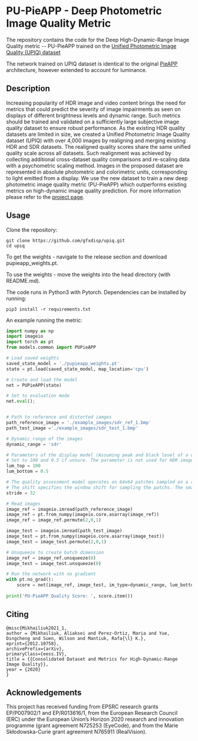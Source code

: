 # PU-PieAPP - Deep Photometric Image Quality Metric

The repository contains the code for the Deep High-Dynamic-Range Image Quality metric -- PU-PieAPP trained on the [Unified Photometric Image Quality (UPIQ) dataset](https://www.repository.cam.ac.uk/handle/1810/315373)

The network trained on UPIQ dataset is identical to the original [PieAPP](https://github.com/prashnani/PerceptualImageError) architecture, however extended to account for luminance.

## Description

Increasing popularity of HDR image and video content brings the need for metrics that could predict the severity of image impairments as seen on displays of different brightness levels and dynamic range. Such metrics should be trained and validated on a sufficiently large subjective image quality dataset to ensure robust performance. As the existing HDR quality datasets are limited in size, we created a Unified Photometric Image Quality dataset (UPIQ) with over 4,000 images by realigning and merging existing HDR and SDR datasets. The realigned quality scores share the same unified quality scale across all datasets. Such realignment was achieved by collecting additional cross-dataset quality comparisons and re-scaling data with a psychometric scaling method. Images in the proposed dataset are represented in absolute photometric and colorimetric units, corresponding to light emitted from a display. We use the new dataset to train a new deep photometric image quality metric (PU-PieAPP) which outperforms existing metrics on high-dynamic image quality prediction. For more information please refer to the [project page](https://www.cl.cam.ac.uk/research/rainbow/projects/upiq/).

## Usage

Clone the repository:

```
git clone https://github.com/gfxdisp/upiq.git
cd upiq
```

To get the weights - navigate to the release section and download pupieapp_weights.pt. 

To use the weights - move the weights into the head directory (with README.md).

The code runs in Python3 with Pytorch. Dependencies can be installed by running:

```
pip3 install -r requirements.txt
```

An example running the metric:

```python
import numpy as np
import imageio
import torch as pt
from models.common import PUPieAPP

# Load saved weights
saved_state_model = './pupieapp_weights.pt'
state = pt.load(saved_state_model, map_location='cpu')

# Create and load the model
net = PUPieAPP(state)

# Set to evaluation mode
net.eval();


# Path to reference and distorted iamges
path_reference_image = './example_images/sdr_ref_1.bmp'
path_test_image ='./example_images/sdr_test_1.bmp'

# Dynamic range of the images
dynamic_range = 'sdr'

# Parameters of the display model (Assuming peak and black level of a display on which LDR image is shown).
# Set to 100 and 0.5 if unsure. The parameter is not used for HDR images as these are given in luminance values.
lum_top = 100
lum_bottom = 0.5

# The quality assessment model operates on 64x64 patches sampled on a regular grid. 
# The shift specifies the window shift for sampling the patchs. The smaller the shift the more accurate the model is.
stride = 32

# Read images 
image_ref = imageio.imread(path_reference_image)
image_ref = pt.from_numpy(imageio.core.asarray(image_ref))
image_ref = image_ref.permute(2,0,1)

image_test = imageio.imread(path_test_image)
image_test = pt.from_numpy(imageio.core.asarray(image_test))
image_test = image_test.permute(2,0,1)

# Unsqueeze to create batch dimension
image_ref = image_ref.unsqueeze(0)
image_test = image_test.unsqueeze(0)

# Run the network with no gradient
with pt.no_grad():
    score = net(image_ref, image_test, im_type=dynamic_range, lum_bottom=lum_bottom, lum_top=lum_top, stride=stride)
    
print('PU-PieAPP Quality Score: ', score.item())
```

## Citing


```
@misc{Mikhailiuk2021_1, 
author = {Mikhailiuk, Aliaksei and Perez-Ortiz, Maria and Yue, Dingcheng and Suen, Wilson and Mantiuk, Rafa{\l} K.}, 
eprint={2012.10758}, 
archivePrefix={arXiv}, 
primaryClass={eess.IV}, 
title = {{Consolidated Dataset and Metrics for High-Dynamic-Range Image Quality}}, 
year = {2020} 
}
```

## Acknowledgements

This project has received funding from EPSRC research grants EP/P007902/1 and EP/R013616/1, from the European Research Council (ERC) under the European Union’s Horizon 2020 research and innovation programme (grant agreement N725253 (EyeCode), and from the Marie Skłodowska-Curie grant agreement N765911 (RealVision).
